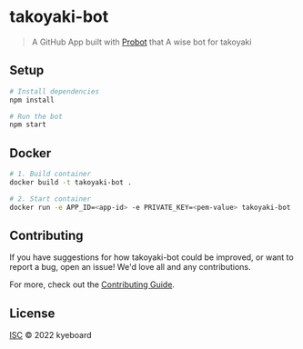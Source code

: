 # takoyaki-bot

> A GitHub App built with [Probot](https://github.com/probot/probot) that A wise bot for takoyaki

## Setup

```sh
# Install dependencies
npm install

# Run the bot
npm start
```

## Docker

```sh
# 1. Build container
docker build -t takoyaki-bot .

# 2. Start container
docker run -e APP_ID=<app-id> -e PRIVATE_KEY=<pem-value> takoyaki-bot
```

## Contributing

If you have suggestions for how takoyaki-bot could be improved, or want to report a bug, open an issue! We'd love all and any contributions.

For more, check out the [Contributing Guide](CONTRIBUTING.md).

## License

[ISC](LICENSE) © 2022 kyeboard
